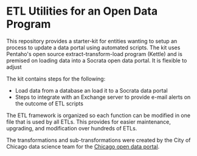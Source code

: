 # ETL Utilities for an Open Data Program
This repository provides a starter-kit for entities wanting to setup an process to update a data portal using automated scripts. The kit uses Pentaho's open source extract-transform-load program (Kettle) and is premised on loading data into a Socrata open data portal. It is flexible to adjust

The kit contains steps for the following:
* Load data from a database an load it to a Socrata data portal
* Steps to integrate with an Exchange server to provide e-mail alerts on the outcome of ETL scripts

The ETL framework is organized so each function can be modified in one file that is used by all ETLs. This provides for easier maintenance, upgrading, and modification over hundreds of ETLs. 

The transformations and sub-transformations were created by the City of Chicago data science team for the [Chicago open data portal](https://data.cityofchicago.org).
